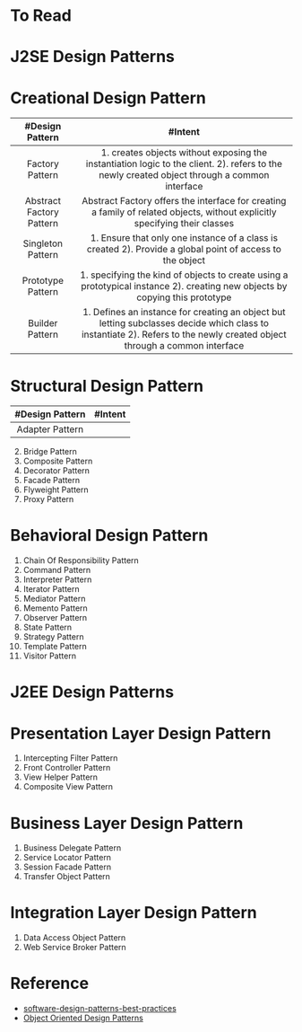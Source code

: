 # To Read

# J2SE Design Patterns
# Creational Design Pattern
| #Design Pattern  | #Intent |
| :---: | :---: | 
| Factory Pattern | 1. creates objects without exposing the instantiation logic to the client. 2). refers to the newly created object through a common interface  |
| Abstract Factory Pattern | Abstract Factory offers the interface for creating a family of related objects, without explicitly specifying their classes |
| Singleton Pattern | 1. Ensure that only one instance of a class is created 2). Provide a global point of access to the object |
| Prototype Pattern | 1. specifying the kind of objects to create using a prototypical instance 2). creating new objects by copying this prototype |
| Builder Pattern | 1. Defines an instance for creating an object but letting subclasses decide which class to instantiate 2). Refers to the newly created object through a common interface |

# Structural Design Pattern
| #Design Pattern  | #Intent |
| :---: | :---: | 
| Adapter Pattern |  |

2. Bridge Pattern
3. Composite Pattern
4. Decorator Pattern
5. Facade Pattern
6. Flyweight Pattern
7. Proxy Pattern
# Behavioral Design Pattern
1. Chain Of Responsibility Pattern
2. Command Pattern
3. Interpreter Pattern
4. Iterator Pattern
5. Mediator Pattern
6. Memento Pattern
7. Observer Pattern
8. State Pattern
9. Strategy Pattern
10. Template Pattern
11. Visitor Pattern
# J2EE Design Patterns
# Presentation Layer Design Pattern
1. Intercepting Filter Pattern
2. Front Controller Pattern
3. View Helper Pattern
4. Composite View Pattern
# Business Layer Design Pattern
1. Business Delegate Pattern
2. Service Locator Pattern
3. Session Facade Pattern
4. Transfer Object Pattern
# Integration Layer Design Pattern
1. Data Access Object Pattern
2. Web Service Broker Pattern

# Reference
* [software-design-patterns-best-practices](https://www.educative.io/courses/software-design-patterns-best-practices)
* [Object Oriented Design Patterns](https://www.oodesign.com/)


